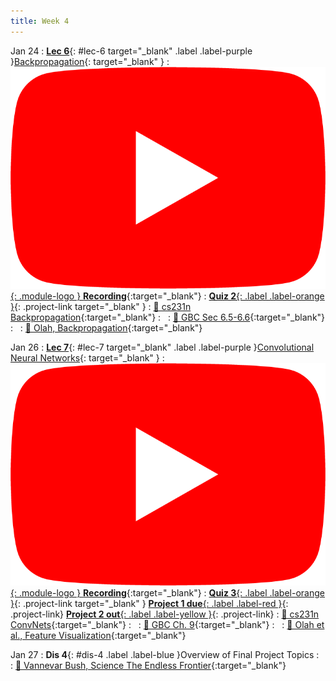 ```yaml
---
title: Week 4
---
```


Jan 24
: [**Lec 6**](/assets/slides/deeprob_06_backpropagation.pdf){: #lec-6 target="_blank" .label .label-purple }[Backpropagation](/assets/slides/deeprob_06_backpropagation.pdf){: target="_blank" }
  : [![](/assets/logos/yt_icon_rgb.png){: .module-logo } **Recording**](https://youtu.be/H-gvK41qCJU){:target="_blank"}
: [**Quiz 2**{: .label .label-orange }](https://www.gradescope.com/courses/480760){: .project-link target="_blank" }
  : [📖 cs231n Backpropagation](https://cs231n.github.io/optimization-2/){:target="_blank"}
: &nbsp;
  : [📖 GBC Sec 6.5-6.6](https://www.deeplearningbook.org/contents/mlp.html#pf25){:target="_blank"}
: &nbsp;
  : [📖 Olah, Backpropagation](http://colah.github.io/posts/2015-08-Backprop/){:target="_blank"}



Jan 26
: [**Lec 7**](/assets/slides/deeprob_07_convolutional_neural_networks.pdf){: #lec-7 target="_blank" .label .label-purple }[Convolutional Neural Networks](/assets/slides/deeprob_07_convolutional_neural_networks.pdf){: target="_blank" }
  : [![](/assets/logos/yt_icon_rgb.png){: .module-logo } **Recording**](https://youtu.be/f6tcbJJyJdw){:target="_blank"}
: [**Quiz 3**{: .label .label-orange }](https://www.gradescope.com/courses/480760){: .project-link target="_blank" } [**Project 1 due**{: .label .label-red }](/projects/project1/){: .project-link} [**Project 2 out**{: .label .label-yellow }](/projects/#project-2){: .project-link}
  : [📖 cs231n ConvNets](https://cs231n.github.io/convolutional-networks/){:target="_blank"}
: &nbsp;
  : [📖 GBC Ch. 9](https://www.deeplearningbook.org/contents/convnets.html){:target="_blank"}
: &nbsp;
  : [📖 Olah et al., Feature Visualization](https://distill.pub/2017/feature-visualization/){:target="_blank"}




Jan 27
: **Dis 4**{: #dis-4 .label .label-blue }Overview of Final Project Topics
: &nbsp;
  : [📖 Vannevar Bush, Science The Endless Frontier](https://www.nsf.gov/od/lpa/nsf50/vbush1945.htm){:target="_blank"}

